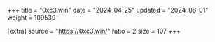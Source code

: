 +++
title = "0xc3.win"
date = "2024-04-25"
updated = "2024-08-01"
weight = 109539

[extra]
source = "https://0xc3.win/"
ratio = 2
size = 107
+++
